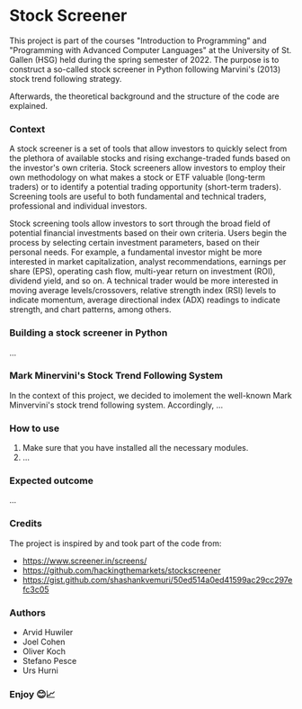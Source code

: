 # Stock Screener

This project is part of the courses "Introduction to Programming" and "Programming with Advanced Computer Languages" at the University of St. Gallen (HSG) held during the spring semester of 2022. The purpose is to construct a so-called stock screener in Python following Marvini's (2013) stock trend following strategy.

Afterwards, the theoretical background and the structure of the code are explained.

### Context

A stock screener is a set of tools that allow investors to quickly select from the plethora of available stocks and rising exchange-traded funds based on the investor's own criteria. Stock screeners allow investors to employ their own methodology on what makes a stock or ETF valuable (long-term traders) or to identify a potential trading opportunity (short-term traders). Screening tools are useful to both fundamental and technical traders, professional and individual investors.

Stock screening tools allow investors to sort through the broad field of potential financial investments based on their own criteria. Users begin the process by selecting certain investment parameters, based on their personal needs. For example, a fundamental investor might be more interested in market capitalization, analyst recommendations, earnings per share (EPS), operating cash flow, multi-year return on investment (ROI), dividend yield, and so on. A technical trader would be more interested in moving average levels/crossovers, relative strength index (RSI) levels to indicate momentum, average directional index (ADX) readings to indicate strength, and chart patterns, among others.

### Building a stock screener in Python
...

### Mark Minervini's Stock Trend Following System
In the context of this project, we decided to imolement the well-known Mark Minvervini's stock trend following system. Accordingly, ...

### How to use
1. Make sure that you have installed all the necessary modules.
2. ...

### Expected outcome
...

### Credits
The project is inspired by and took part of the code from:
- https://www.screener.in/screens/
- https://github.com/hackingthemarkets/stockscreener
- https://gist.github.com/shashankvemuri/50ed514a0ed41599ac29cc297efc3c05

### Authors
- Arvid Huwiler
- Joel Cohen
- Oliver Koch
- Stefano Pesce
- Urs Hurni

### Enjoy 😊📈
